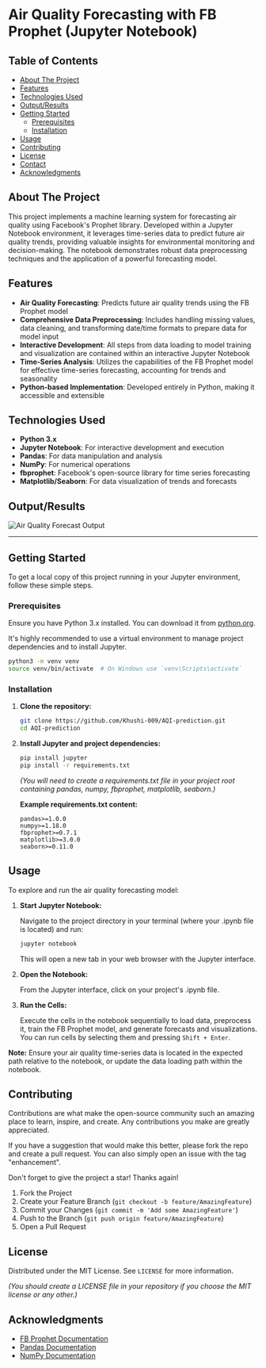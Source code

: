 # Air Quality Forecasting with FB Prophet (Jupyter Notebook)

## Table of Contents
- [About The Project](#about-the-project)
- [Features](#features)
- [Technologies Used](#technologies-used)
- [Output/Results](#outputresults)
- [Getting Started](#getting-started)
  - [Prerequisites](#prerequisites)
  - [Installation](#installation)
- [Usage](#usage)
- [Contributing](#contributing)
- [License](#license)
- [Contact](#contact)
- [Acknowledgments](#acknowledgments)

## About The Project
This project implements a machine learning system for forecasting air quality using Facebook's Prophet library. Developed within a Jupyter Notebook environment, it leverages time-series data to predict future air quality trends, providing valuable insights for environmental monitoring and decision-making. The notebook demonstrates robust data preprocessing techniques and the application of a powerful forecasting model.

## Features
- **Air Quality Forecasting**: Predicts future air quality trends using the FB Prophet model
- **Comprehensive Data Preprocessing**: Includes handling missing values, data cleaning, and transforming date/time formats to prepare data for model input
- **Interactive Development**: All steps from data loading to model training and visualization are contained within an interactive Jupyter Notebook
- **Time-Series Analysis**: Utilizes the capabilities of the FB Prophet model for effective time-series forecasting, accounting for trends and seasonality
- **Python-based Implementation**: Developed entirely in Python, making it accessible and extensible

## Technologies Used
- **Python 3.x**
- **Jupyter Notebook**: For interactive development and execution
- **Pandas**: For data manipulation and analysis
- **NumPy**: For numerical operations
- **fbprophet**: Facebook's open-source library for time series forecasting
- **Matplotlib/Seaborn**: For data visualization of trends and forecasts

## Output/Results

![Air Quality Forecast Output](path/to/your/output_screenshot.png)

---

## Getting Started
To get a local copy of this project running in your Jupyter environment, follow these simple steps.

### Prerequisites
Ensure you have Python 3.x installed. You can download it from [python.org](https://python.org).

It's highly recommended to use a virtual environment to manage project dependencies and to install Jupyter.

```bash
python3 -m venv venv
source venv/bin/activate  # On Windows use `venv\Scripts\activate`
```

### Installation
1. **Clone the repository:**
   ```bash
   git clone https://github.com/Khushi-009/AQI-prediction.git
   cd AQI-prediction
   ```

2. **Install Jupyter and project dependencies:**
   ```bash
   pip install jupyter
   pip install -r requirements.txt
   ```
   
   *(You will need to create a requirements.txt file in your project root containing pandas, numpy, fbprophet, matplotlib, seaborn.)*

   **Example requirements.txt content:**
   ```
   pandas>=1.0.0
   numpy>=1.18.0
   fbprophet>=0.7.1
   matplotlib>=3.0.0
   seaborn>=0.11.0
   ```

## Usage
To explore and run the air quality forecasting model:

1. **Start Jupyter Notebook:**
   
   Navigate to the project directory in your terminal (where your .ipynb file is located) and run:
   ```bash
   jupyter notebook
   ```
   This will open a new tab in your web browser with the Jupyter interface.

2. **Open the Notebook:**
   
   From the Jupyter interface, click on your project's .ipynb file.

3. **Run the Cells:**
   
   Execute the cells in the notebook sequentially to load data, preprocess it, train the FB Prophet model, and generate forecasts and visualizations. You can run cells by selecting them and pressing `Shift + Enter`.

**Note:** Ensure your air quality time-series data is located in the expected path relative to the notebook, or update the data loading path within the notebook.

## Contributing
Contributions are what make the open-source community such an amazing place to learn, inspire, and create. Any contributions you make are greatly appreciated.

If you have a suggestion that would make this better, please fork the repo and create a pull request. You can also simply open an issue with the tag "enhancement".

Don't forget to give the project a star! Thanks again!

1. Fork the Project
2. Create your Feature Branch (`git checkout -b feature/AmazingFeature`)
3. Commit your Changes (`git commit -m 'Add some AmazingFeature'`)
4. Push to the Branch (`git push origin feature/AmazingFeature`)
5. Open a Pull Request

## License
Distributed under the MIT License. See `LICENSE` for more information.

*(You should create a LICENSE file in your repository if you choose the MIT license or any other.)*

## Acknowledgments
- [FB Prophet Documentation](https://facebook.github.io/prophet/)
- [Pandas Documentation](https://pandas.pydata.org/docs/)
- [NumPy Documentation](https://numpy.org/doc/)
